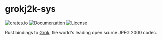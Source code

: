# grokj2k-sys

[![crates.io](https://img.shields.io/crates/v/grokj2k-sys.svg)](https://crates.io/crates/grokj2k-sys)
[![Documentation](https://img.shields.io/docsrs/grokj2k-sys.svg)](https://docs.rs/grokj2k-sys)
[![License](https://img.shields.io/crates/l/grokj2k-sys.svg)](./LICENSE)

Rust bindings to [Grok](https://github.com/GrokImageCompression/grok), the world's leading open source JPEG 2000 codec.
